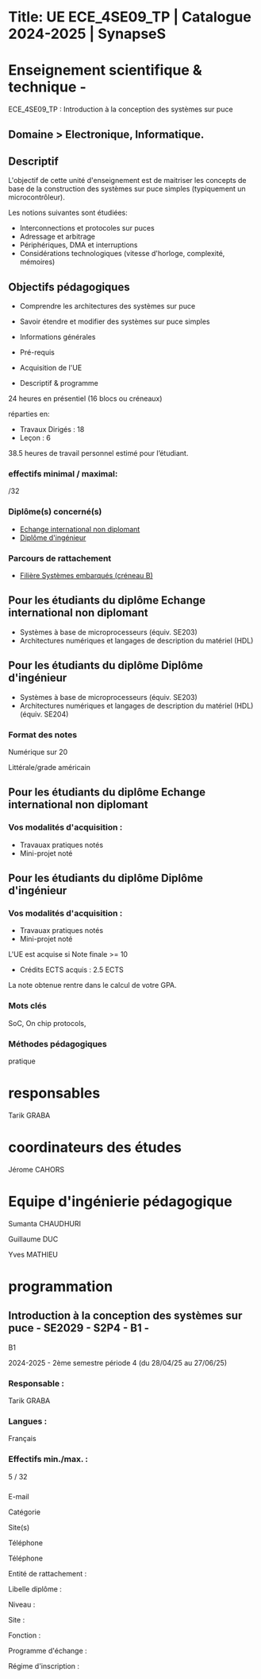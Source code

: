 # Title: UE ECE_4SE09_TP | Catalogue 2024-2025 | SynapseS

#  [ ](/catalogue/2024-2025) Enseignement scientifique & technique \-
ECE_4SE09_TP : Introduction à la conception des systèmes sur puce

## Domaine > Electronique, Informatique.

## Descriptif

L'objectif de cette unité d'enseignement est de maitriser les concepts de base
de la construction des systèmes sur puce simples (typiquement un
microcontrôleur).

Les notions suivantes sont étudiées:

  * Interconnections et protocoles sur puces
  * Adressage et arbitrage
  * Périphériques, DMA et interruptions
  * Considérations technologiques (vitesse d'horloge, complexité, mémoires)

## Objectifs pédagogiques

  * Comprendre les architectures des systèmes sur puce
  * Savoir étendre et modifier des systèmes sur puce simples

  * Informations générales
  * Pré-requis
  * Acquisition de l'UE
  * Descriptif & programme

24 heures en présentiel (16 blocs ou créneaux)

réparties en:

  * Travaux Dirigés : 18
  * Leçon : 6

38.5 heures de travail personnel estimé pour l’étudiant.

### effectifs minimal / maximal:

/32

### Diplôme(s) concerné(s)

  * [Echange international non diplomant](/catalogue/2024-2025/diplome/1/PEI-echange-international-non-diplomant)
  * [Diplôme d'ingénieur](/catalogue/2024-2025/diplome/4/ING-diplome-d-ingenieur)

### Parcours de rattachement

  * [Filière Systèmes embarqués (créneau B)](/catalogue/2024-2025/parcours/1377/SE-filiere-systemes-embarques-creneau-b)

## Pour les étudiants du diplôme Echange international non diplomant

  * Systèmes à base de microprocesseurs (équiv. SE203)
  * Architectures numériques et langages de description du matériel (HDL)

## Pour les étudiants du diplôme Diplôme d'ingénieur

  * Systèmes à base de microprocesseurs (équiv. SE203)
  * Architectures numériques et langages de description du matériel (HDL) (équiv. SE204)

### Format des notes

Numérique sur 20

Littérale/grade américain

## Pour les étudiants du diplôme Echange international non diplomant

### Vos modalités d'acquisition :

  * Travauax pratiques notés
  * Mini-projet noté

## Pour les étudiants du diplôme Diplôme d'ingénieur

### Vos modalités d'acquisition :

  * Travauax pratiques notés
  * Mini-projet noté

L'UE est acquise si Note finale >= 10

  * Crédits ECTS acquis : 2.5 ECTS

La note obtenue rentre dans le calcul de votre GPA.

### Mots clés

SoC, On chip protocols,

### Méthodes pédagogiques

pratique

# responsables

Tarik GRABA

# coordinateurs des études

Jérome CAHORS

# Equipe d'ingénierie pédagogique

Sumanta CHAUDHURI

Guillaume DUC

Yves MATHIEU

# programmation

## Introduction à la conception des systèmes sur puce - SE2029 - S2P4 - B1 -
B1

2024-2025 - 2ème semestre période 4 (du 28/04/25 au 27/06/25)

### Responsable :

Tarik GRABA

### Langues :

Français

### Effectifs min./max. :

5 / 32

###

E-mail

Catégorie

Site(s)

Téléphone

Téléphone

Entité de rattachement :

Libelle diplôme :

Niveau :

Site :

Fonction :

Programme d'échange :

Régime d'inscription :

